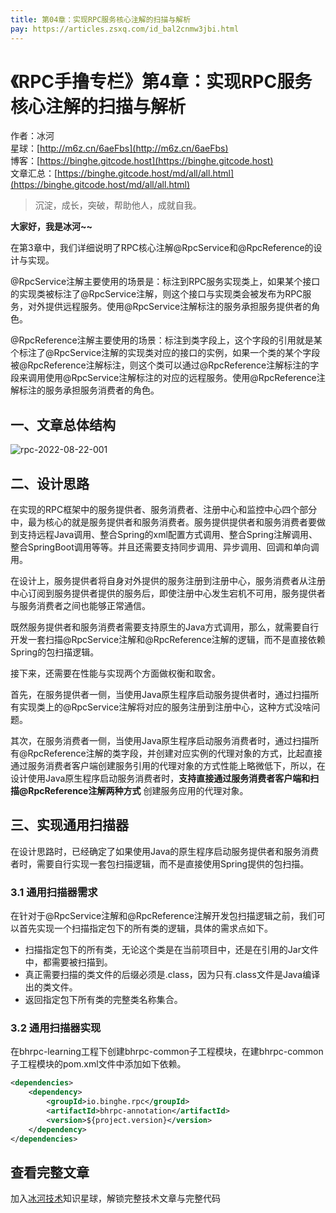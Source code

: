 ```yaml
---
title: 第04章：实现RPC服务核心注解的扫描与解析
pay: https://articles.zsxq.com/id_bal2cnmw3jbi.html
---
```


# 《RPC手撸专栏》第4章：实现RPC服务核心注解的扫描与解析

作者：冰河
<br/>星球：[http://m6z.cn/6aeFbs](http://m6z.cn/6aeFbs)
<br/>博客：[https://binghe.gitcode.host](https://binghe.gitcode.host)
<br/>文章汇总：[https://binghe.gitcode.host/md/all/all.html](https://binghe.gitcode.host/md/all/all.html)

> 沉淀，成长，突破，帮助他人，成就自我。

**大家好，我是冰河~~**

在第3章中，我们详细说明了RPC核心注解@RpcService和@RpcReference的设计与实现。

@RpcService注解主要使用的场景是：标注到RPC服务实现类上，如果某个接口的实现类被标注了@RpcService注解，则这个接口与实现类会被发布为RPC服务，对外提供远程服务。使用@RpcService注解标注的服务承担服务提供者的角色。

@RpcReference注解主要使用的场景：标注到类字段上，这个字段的引用就是某个标注了@RpcService注解的实现类对应的接口的实例，如果一个类的某个字段被@RpcReference注解标注，则这个类可以通过@RpcReference注解标注的字段来调用使用@RpcService注解标注的对应的远程服务。使用@RpcReference注解标注的服务承担服务消费者的角色。

## 一、文章总体结构

![rpc-2022-08-22-001](https://binghe.gitcode.host/assets/images/middleware/rpc/rpc-2022-08-22-001.png)

## 二、设计思路

在实现的RPC框架中的服务提供者、服务消费者、注册中心和监控中心四个部分中，最为核心的就是服务提供者和服务消费者。服务提供提供者和服务消费者要做到支持远程Java调用、整合Spring的xml配置方式调用、整合Spring注解调用、整合SpringBoot调用等等。并且还需要支持同步调用、异步调用、回调和单向调用。

在设计上，服务提供者将自身对外提供的服务注册到注册中心，服务消费者从注册中心订阅到服务提供者提供的服务后，即使注册中心发生宕机不可用，服务提供者与服务消费者之间也能够正常通信。

既然服务提供者和服务消费者需要支持原生的Java方式调用，那么，就需要自行开发一套扫描@RpcService注解和@RpcReference注解的逻辑，而不是直接依赖Spring的包扫描逻辑。

接下来，还需要在性能与实现两个方面做权衡和取舍。

首先，在服务提供者一侧，当使用Java原生程序启动服务提供者时，通过扫描所有实现类上的@RpcService注解将对应的服务注册到注册中心，这种方式没啥问题。

其次，在服务消费者一侧，当使用Java原生程序启动服务消费者时，通过扫描所有@RpcReference注解的类字段，并创建对应实例的代理对象的方式，比起直接通过服务消费者客户端创建服务引用的代理对象的方式性能上略微低下，所以，在设计使用Java原生程序启动服务消费者时，**支持直接通过服务消费者客户端和扫描@RpcReference注解两种方式** 创建服务应用的代理对象。

## 三、实现通用扫描器

在设计思路时，已经确定了如果使用Java的原生程序启动服务提供者和服务消费者时，需要自行实现一套包扫描逻辑，而不是直接使用Spring提供的包扫描。

### 3.1  通用扫描器需求

在针对于@RpcService注解和@RpcReference注解开发包扫描逻辑之前，我们可以首先实现一个扫描指定包下的所有类的逻辑，具体的需求点如下。

* 扫描指定包下的所有类，无论这个类是在当前项目中，还是在引用的Jar文件中，都需要被扫描到。
* 真正需要扫描的类文件的后缀必须是.class，因为只有.class文件是Java编译出的类文件。
* 返回指定包下所有类的完整类名称集合。

### 3.2  通用扫描器实现

在bhrpc-learning工程下创建bhrpc-common子工程模块，在建bhrpc-common子工程模块的pom.xml文件中添加如下依赖。

```xml
<dependencies>
	<dependency>
		<groupId>io.binghe.rpc</groupId>
		<artifactId>bhrpc-annotation</artifactId>
		<version>${project.version}</version>
	</dependency>
</dependencies>
```

## 查看完整文章

加入[冰河技术](http://m6z.cn/6aeFbs)知识星球，解锁完整技术文章与完整代码